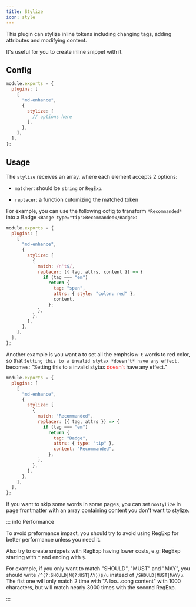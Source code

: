 ```yaml
---
title: Stylize
icon: style
---
```


This plugin can stylize inline tokens including changing tags, adding attributes and modifying content.

It's useful for you to create inline snippet with it.

<!-- more -->

## Config

```js {7}
module.exports = {
  plugins: [
    [
      "md-enhance",
      {
        stylize: [
          // options here
        ],
      },
    ],
  ],
};
```

## Usage

The `stylize` receives an array, where each element accepts 2 options:

- `matcher`: should be `string` or `RegExp`.

- `replacer`: a function cutomizing the matched token

For example, you can use the following cofig to transform `*Recommanded*` into a Badge `<Badge type="tip">Recommanded</Badge>`:

```js
module.exports = {
  plugins: [
    [
      "md-enhance",
      {
        stylize: [
          {
            match: /n't$/,
            replacer: ({ tag, attrs, content }) => {
              if (tag === "em")
                return {
                  tag: "span",
                  attrs: { style: "color: red" },
                  content,
                };
            },
          },
        ],
      },
    ],
  ],
};
```

<!-- markdownlint-disable MD033 -->

Another example is you want a to set all the emphsis `n't` words to red color, so that `Setting this to a invalid stytax *doesn't* have any effect.` becomes: "Setting this to a invalid stytax <span style="color:red">doesn't</span> have any effect."

<!-- markdownlint-enable MD033 -->

```js
module.exports = {
  plugins: [
    [
      "md-enhance",
      {
        stylize: [
          {
            match: "Recommanded",
            replacer: ({ tag, attrs }) => {
              if (tag === "em")
                return {
                  tag: "Badge",
                  attrs: { type: "tip" },
                  content: "Recommanded",
                };
            },
          },
        ],
      },
    ],
  ],
};
```

If you want to skip some words in some pages, you can set `noStylize` in page frontmatter with an array containing content you don't want to stylize.

::: info Performance

To avoid preformance impact, you should try to avoid using RegExp for better performance unless you need it.

Also try to create snippets with RegExp having lower costs, e.g: RegExp starting with `^` and ending with `$`.

For example, if you only want to match "SHOULD", "MUST" and "MAY", you should write `/^(?:SHOULD|M(?:UST|AY))$/u` instead of `/SHOULD|MUST|MAY/u`. The fist one will only match 2 time with "A loo...oong content" with 1000 characters, but will match nearly 3000 times with the second RegExp.

:::
